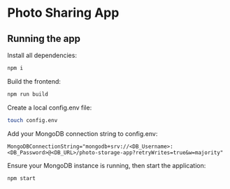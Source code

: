# Photo Sharing App

## Running the app

Install all dependencies:

```bash
npm i
```

Build the frontend:

```bash
npm run build
```

Create a local config.env file:

```bash
touch config.env
```

Add your MongoDB connection string to config.env:

```
MongoDBConnectionString="mongodb+srv://<DB_Username>:<DB_Password>@<DB_URL>/photo-storage-app?retryWrites=true&w=majority"
```

Ensure your MongoDB instance is running, then start the application:

```bash
npm start
```
